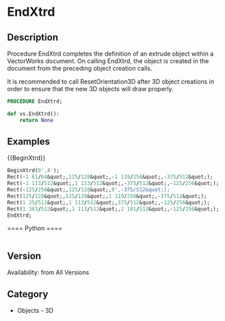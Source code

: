 # EndXtrd

## Description
Procedure EndXtrd completes the definition of an extrude object within a VectorWorks document. On calling EndXtrd, the object is created in the document from the preceding object creation calls.

It is recommended to call ResetOrientation3D after 3D object creations in order to ensure that the new 3D objects will draw properly.

```pascal
PROCEDURE EndXtrd;
```

```python
def vs.EndXtrd():
    return None
```

## Examples
{{BeginXtrd}}
```pascal
BeginXtrd(0',4');
Rect(-1 61/64&quot;,125/128&quot;,-1 119/256&quot;,-375/512&quot;);
Rect(-1 113/512&quot;,1 113/512&quot;,-375/512&quot;,-125/256&quot;);
Rect(-125/256&quot;,125/128&quot;,0',-375/512&quot;);
Rect(125/128&quot;,125/128&quot;,1 119/256&quot;,-375/512&quot;);
Rect(1 25/512&quot;,1 113/512&quot;,375/512&quot;,-125/256&quot;);
Rect(1 363/512&quot;,1 113/512&quot;,2 101/512&quot;,-125/256&quot;);
EndXtrd;
```
==== Python ====
```python

```

## Version
Availability: from All Versions

## Category
* Objects - 3D

